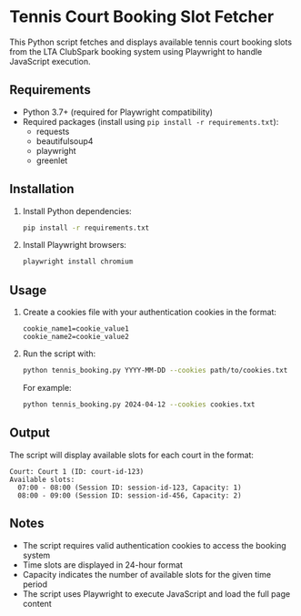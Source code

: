 # Tennis Court Booking Slot Fetcher

This Python script fetches and displays available tennis court booking slots from the LTA ClubSpark booking system using Playwright to handle JavaScript execution.

## Requirements

- Python 3.7+ (required for Playwright compatibility)
- Required packages (install using `pip install -r requirements.txt`):
  - requests
  - beautifulsoup4
  - playwright
  - greenlet

## Installation

1. Install Python dependencies:
   ```bash
   pip install -r requirements.txt
   ```

2. Install Playwright browsers:
   ```bash
   playwright install chromium
   ```

## Usage

1. Create a cookies file with your authentication cookies in the format:
   ```
   cookie_name1=cookie_value1
   cookie_name2=cookie_value2
   ```

2. Run the script with:
   ```bash
   python tennis_booking.py YYYY-MM-DD --cookies path/to/cookies.txt
   ```

   For example:
   ```bash
   python tennis_booking.py 2024-04-12 --cookies cookies.txt
   ```

## Output

The script will display available slots for each court in the format:
```
Court: Court 1 (ID: court-id-123)
Available slots:
  07:00 - 08:00 (Session ID: session-id-123, Capacity: 1)
  08:00 - 09:00 (Session ID: session-id-456, Capacity: 2)
```

## Notes

- The script requires valid authentication cookies to access the booking system
- Time slots are displayed in 24-hour format
- Capacity indicates the number of available slots for the given time period
- The script uses Playwright to execute JavaScript and load the full page content 